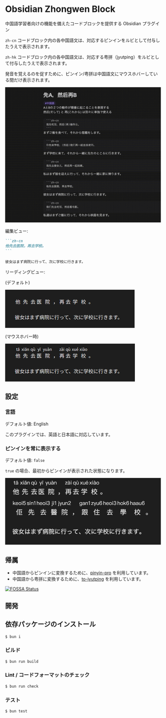 # Obsidian Zhongwen Block

中国語学習者向けの機能を備えたコードブロックを提供する Obsidian プラグイン

`zh-cn` コードブロック内の各中国語文は、対応するピンインをルビとして付与したうえで表示されます。

`zh-hk` コードブロック内の各中国語文は、対応する粤拼（jyutping）をルビとして付与したうえで表示されます。

発音を覚えるのを促すために、ピンイン/粤拼は中国語文にマウスホバーしている間だけ表示されます。

![Screen recording](images/screen-recording.gif)

編集ビュー:

````markdown
```zh-cn
他先去医院，再去学校。
```

彼女はまず病院に行って、次に学校に行きます。
````

リーディングビュー:

(デフォルト)

![Reading view (default)](images/reading-view-default.png)

(マウスホバー時)

![Reading view (on hover)](images/reading-view-on-hover.png)

## 設定

### 言語

デフォルト値: English

このプラグインでは、英語と日本語に対応しています。

### ピンインを常に表示する

デフォルト値: `false`

`true` の場合、最初からピンインが表示された状態になります。

![Reading view (Always show)](images/reading-view-always-show.png)

## 帰属

- 中国語からピンインに変換するために、[pinyin-pro](https://github.com/zh-lx/pinyin-pro) を利用しています。
- 中国語から粤拼に変換するために、[to-jyutping](https://github.com/CanCLID/to-jyutping) を利用しています。

[![FOSSA Status](https://app.fossa.com/api/projects/git%2Bgithub.com%2F0918nobita%2Fobsidian-zhongwen-block.svg?type=large&issueType=license)](https://app.fossa.com/projects/git%2Bgithub.com%2F0918nobita%2Fobsidian-zhongwen-block?ref=badge_large&issueType=license)

## 開発

## 依存パッケージのインストール

```bash
$ bun i
```

### ビルド

```bash
$ bun run build
```

### Lint / コードフォーマットのチェック

```bash
$ bun run check
```

### テスト

```bash
$ bun test
```
